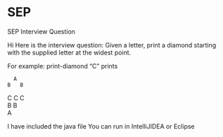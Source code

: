 # SEP
SEP Interview Question

Hi Here is the interview question:
Given a letter, print a diamond starting with the supplied letter at the widest point.

For example: print-diamond “C” prints

      A   
    B   B   
  C   C   C   
    B   B   
      A   

I have included the java file
You can run in IntelliJIDEA or Eclipse
